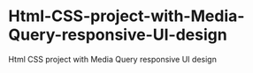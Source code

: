 # Html-CSS-project-with-Media-Query-responsive-UI-design
Html CSS project with Media Query responsive UI design
